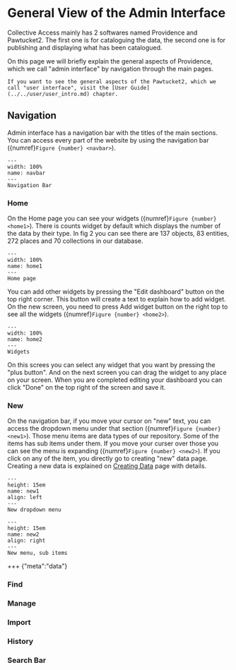 # General View of the Admin Interface

Collective Access mainly has 2 softwares named Providence and Pawtucket2. The first one is for cataloguing the data, the second one is for publishing and displaying what has been catalogued. 

On this page we will briefly explain the general aspects of Providence, which we call "admin interface" by navigation through the main pages. 

```{note}
If you want to see the general aspects of the Pawtucket2, which we call "user interface", visit the [User Guide](../../user/user_intro.md) chapter. 
```

## Navigation

Admin interface has a navigation bar with the titles of the main sections. You can access every part of the website by using the navigation bar ({numref}`Figure {number} <navbar>`).

```{figure} ../../../../_static/images/user_documentation/admin/AdminUI_NavBar.png
---
width: 100%
name: navbar
---
Navigation Bar
```

### Home

On the Home page you can see your widgets ({numref}`Figure {number} <home1>`). There is counts widget by default which displays the number of the data by their type. In fig 2 you can see there are 137 objects, 83 entities, 272 places and 70 collections in our database. 

```{figure} ../../../../_static/images/user_documentation/admin/AdminUI_Home_01.png
---
width: 100%
name: home1
---
Home page
```

You can add other widgets by pressing the "Edit dashboard" button on the top right corner. This button will create a text to explain how to add widget. On the new screen, you need to press Add widget button on the right top to see all the widgets ({numref}`Figure {number} <home2>`).

```{figure} ../../../../_static/images/user_documentation/admin/AdminUI_Home_02.png
---
width: 100%
name: home2
---
Widgets
```
On this screes you can select any widget that you want by pressing the "plus button". And on the next screen you can drag the widget to any place on your screen. When you are completed editing your dashboard you can click "Done" on the top right of the screen and save it.


### New

On the navigation bar, if you move your cursor on "new" text, you can access the dropdown menu under that section ({numref}`Figure {number} <new1>`). Those menu items are data types of our repository. Some of the items has sub items under them. If you move your curser over those you can see the menu is expanding ({numref}`Figure {number} <new2>`). If you click on any of the item, you directly go to creating "new" data page. Creating a new data is explained on [Creating Data](../admininterface/02_creatingdata.md) page with details.

```{figure} ../../../../_static/images/user_documentation/admin/AdminUI_New_01.png
---
height: 15em
name: new1
align: left
---
New dropdown menu
```

```{figure} ../../../../_static/images/user_documentation/admin/AdminUI_New_02.png
---
height: 15em
name: new2
align: right
---
New menu, sub items
```

+++ {"meta":"data"}

### Find



### Manage

### Import

### History

### Search Bar